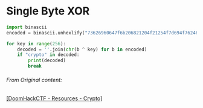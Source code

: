 # Single Byte XOR

```py
import binascii
encoded = binascii.unhexlify("73626960647f6b206821204f21254f7d694f7624662065622127234f726927756d")

for key in range(256):
    decoded = ''.join(chr(b ^ key) for b in encoded)
    if "crypto" in decoded:
        print(decoded)
        break
```

###### From Original content:
[[DoomHackCTF - Resources - Crypto]](https://github.com/DoomHackCTF/Resources/blob/main/Crypto/single_byte_xor.py)